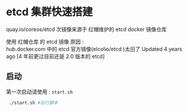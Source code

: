 # etcd 集群快速搭建

quay.io/coreos/etcd 次镜像来源于 红帽维护的 etcd docker 镜像仓库

使用 红帽仓库 的 etcd 镜像 原因 :  
hub.docker.com 中的 etcd 官方镜像(elcolio/etcd
)太旧了 Updated 4 years ago [4 年前更过目前还是 2.0 版本的 etcd]

## 启动

第一次启动请使用 : `start.sh`

```bash
 ./start.sh #运行脚本
```
